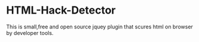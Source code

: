 HTML-Hack-Detector
==================

This is small,free and open source jquey plugin that scures html on browser by developer tools.
